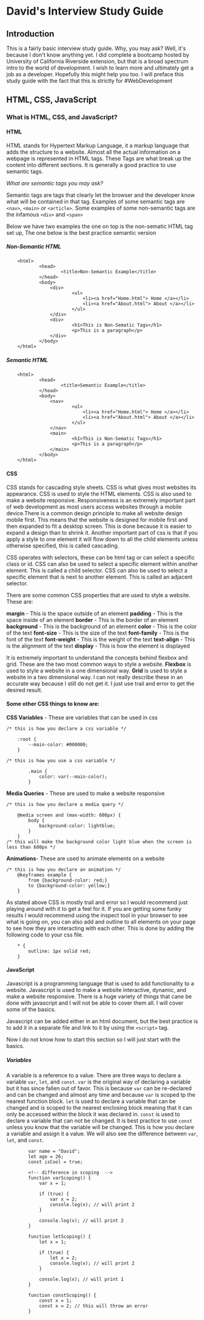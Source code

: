 # David's Interview Study Guide

## Introduction

This is a fairly basic interview study guide. Why, you may ask? Well, it's because I don't know anything yet. I did complete a bootcamp hosted by University of California Riverside extension, but that is a broad spectrum intro to the world of development. I wish to learn more and ultimately get a job as a developer. Hopefully this might help you too. I will preface this study guide with the fact that this is strictly for #WebDevelopment

## HTML, CSS, JavaScript

### What is HTML, CSS, and JavaScript?

#### HTML

HTML stands for Hypertext Markup Language, it a markup language that adds the structure to a website. Almost all the actual information on a webpage is represented in HTML tags. These Tags are what break up the content into different sections. It is generally a good practice to use semantic tags.

_What are semantic tags you may ask?_

Semantic tags are tags that clearly let the browser and the developer know what will be contained in that tag. Examples of some semantic tags are `<nav>`, `<main>` or `<article>`.
Some examples of some non-semantic tags are the infamous `<div>` and `<span> `

Below we have two examples the one on top is the non-sematic HTML tag set up, The one below is the best practice semantic version

##### Non-Semantic HTML

```
	<html>
			<head>
					<title>Non-Semantic Example</title>
			</head>
			<body>
				<div>
						<ul>
							<li><a href="Home.html"> Home </a></li>
							<li><a href="About.html"> About </a></li>
						</ul>
				</div>
				<div>
						<h1>This is Non-Sematic Tags</h1>
						<p>This is a paragraph</p>
				</div>
			</body>
	</html>
```

##### Semantic HTML

```
	<html>
			<head>
					<title>Semantic Example</title>
			</head>
			<body>
				<nav>
						<ul>
							<li><a href="Home.html"> Home </a></li>
							<li><a href="About.html"> About </a></li>
						</ul>
				</nav>
				<main>
						<h1>This is Non-Sematic Tags</h1>
						<p>This is a paragraph</p>
				</main>
			</body>
	</html>
```

#### CSS

CSS stands for cascading style sheets. CSS is what gives most websites its appearance. CSS is used to style the HTML elements. CSS is also used to make a website responsive. Responsiveness is an extremely important part of web development as most users access websites through a mobile device.There is a common design principle to make all website design mobile first. This means that the website is designed for mobile first and then expanded to fit a desktop screen. This is done because it is easier to expand a design than to shrink it. Another important part of css is that if you apply a style to one element it will flow down to all the child elements unless otherwise specified, this is called cascading.

CSS operates with selectors, these can be html tag or can select a specific class or id. CSS can also be used to select a specific element within another element. This is called a child selector. CSS can also be used to select a specific element that is next to another element. This is called an adjacent selector.

There are some common CSS properties that are used to style a website. These are:

**margin** - This is the space outside of an element
**padding** - This is the space inside of an element
**border** - This is the border of an element
**background** - This is the background of an element
**color** - This is the color of the text
**font-size** - This is the size of the text
**font-family** - This is the font of the text
**font-weight** - This is the weight of the text
**text-align** - This is the alignment of the text
**display** - This is how the element is displayed

It is extremely important to understand the concepts behind flexbox and grid. These are the two most common ways to style a website. **Flexbox** is used to style a website in a one dimensional way. **Grid** is used to style a website in a two dimensional way. I can not really describe these in an accurate way because I still do not get it. I just use trail and error to get the desired result.

#### Some other CSS things to know are:

**CSS Variables** - These are variables that can be used in css

```
/* this is how you declare a css variable */

	:root {
		--main-color: #000000;
	}

/* this is how you use a css variable */

		.main {
			color: var(--main-color);
		}
```

**Media Queries** - These are used to make a website responsive

```
/* this is how you declare a media query */

	@media screen and (max-width: 600px) {
		body {
			background-color: lightblue;
		}
	}
/* this will make the background color light blue when the screen is less than 600px */
```

**Animations**- These are used to animate elements on a website

```
/* this is how you declare an animation */
	@keyframes example {
		from {background-color: red;}
		to {background-color: yellow;}
	}
```

As stated above CSS is mostly trail and error so I would recommend just playing around with it to get a feel for it. If you are getting some funky results I would recommend using the inspect tool in your browser to see what is going on, you can also add and outline to all elements on your page to see how they are interacting with each other.
This is done by adding the following code to your css file.

```
	* {
		outline: 1px solid red;
	}
```

#### JavaScript

Javascript is a programming language that is used to add functionality to a website. Javascript is used to make a website interactive, dynamic, and make a website responsive. There is a huge variety of things that cane be done with javascript and I will not be able to cover them all. I will cover some of the basics.

Javascript can be added either in an html document, but the best practice is to add it in a separate file and link to it by using the `<script>` tag.

Now I do not know how to start this section so I will just start with the basics.

##### Variables

A variable is a reference to a value. There are three ways to declare a variable `var`, `let`, and `const`. `var` is the original way of declaring a variable but it has since fallen out of favor. This is because `var` can be re-declared and can be changed and almost any time and because `var` is scoped tp the nearest function block. `let` is used to declare a variable that can be changed and is scoped to the nearest enclosing block meaning that it can only be accessed within the block it was declared in. `const` is used to declare a variable that can not be changed. It is best practice to use `const` unless you know that the variable will be changed.
This is how you declare a variable and assign it a value. We will also see the difference between `var`, `let`, and `const`.

```
		var name = "David";
		let age = 26;
		const isCool = true;

		<!-- difference in scoping  -->
		function varScoping() {
			var x = 1;

			if (true) {
				var x = 2;
				console.log(x); // will print 2
			}

			console.log(x); // will print 2
		}

		function letScoping() {
			let x = 1;

			if (true) {
				let x = 2;
				console.log(x); // will print 2
			}

			console.log(x); // will print 1
		}

		function constScoping() {
			const x = 1;
			const x = 2; // this will throw an error
		}
```
